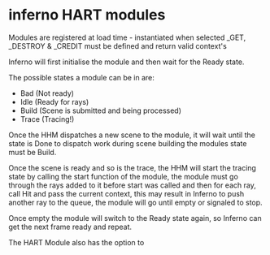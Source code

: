 # inferno HART modules

Modules are registered at load time - instantiated when selected
_GET, _DESTROY & _CREDIT must be defined and return valid context's
 
Inferno will first initialise the module and then wait for the Ready state.
 
The possible states a module can be in are:
 - Bad (Not ready)
 - Idle (Ready for rays)
 - Build (Scene is submitted and being processed)
 - Trace (Tracing!)
 
Once the HHM dispatches a new scene to the module, it will wait until
the state is Done to dispatch work during scene building the modules
state must be Build.
 
Once the scene is ready and so is the trace, the HHM will start the tracing
state by calling the start function of the module, the module must go
through the rays added to it before start was called and then
for each ray, call Hit and pass the current context, this may result
in Inferno to push another ray to the queue, the module will go until
empty or signaled to stop.
 
Once empty the module will switch to the Ready state again, so Inferno
can get the next frame ready and repeat.
 
The HART Module also has the option to
 
